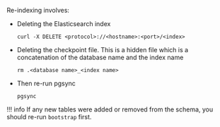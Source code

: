 Re-indexing involves:

- Deleting the Elasticsearch index
  ```
  curl -X DELETE <protocol>://<hostname>:<port>/<index>
  ```
- Deleting the checkpoint file.
  This is a hidden file which is a concatenation of the database name and the index name
  ```
  rm .<database name>_<index name>
  ```
- Then re-run pgsync
  ```
  pgsync
  ```

!!! info
    If any new tables were added or removed from the schema, you should re-run `bootstrap` first.